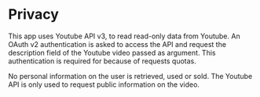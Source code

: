 # Privacy

This app uses Youtube API v3, to read read-only data from Youtube. An OAuth v2 authentication is asked to access the API and request the description field of the Youtube video passed as argument. This authentication is required for because of requests quotas.

No personal information on the user is retrieved, used or sold. The Youtube API is only used to request public information on the video.
